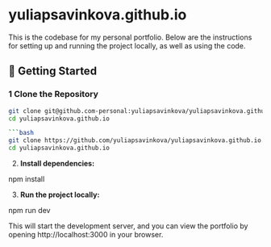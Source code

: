 # yuliapsavinkova.github.io

This is the codebase for my personal portfolio. Below are the instructions for setting up and running the project locally, as well as using the code.

## 🚀 Getting Started

### 1 Clone the Repository

````sh
git clone git@github.com-personal:yuliapsavinkova/yuliapsavinkova.github.io.git
cd yuliapsavinkova.github.io

```bash
git clone https://github.com/yuliapsavinkova/yuliapsavinkova.github.io.git
cd yuliapsavinkova.github.io
````

2. **Install dependencies:**

npm install

3. **Run the project locally:**

npm run dev

This will start the development server, and you can view the portfolio by opening http://localhost:3000 in your browser.
